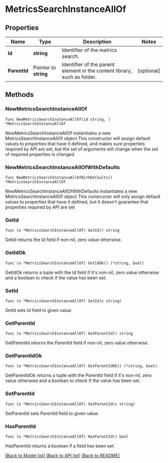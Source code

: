 # MetricsSearchInstanceAllOf

## Properties

Name | Type | Description | Notes
------------ | ------------- | ------------- | -------------
**Id** | **string** | Identifier of the metrics search. | 
**ParentId** | Pointer to **string** | Identifier of the parent element in the content library, such as folder. | [optional] 

## Methods

### NewMetricsSearchInstanceAllOf

`func NewMetricsSearchInstanceAllOf(id string, ) *MetricsSearchInstanceAllOf`

NewMetricsSearchInstanceAllOf instantiates a new MetricsSearchInstanceAllOf object
This constructor will assign default values to properties that have it defined,
and makes sure properties required by API are set, but the set of arguments
will change when the set of required properties is changed

### NewMetricsSearchInstanceAllOfWithDefaults

`func NewMetricsSearchInstanceAllOfWithDefaults() *MetricsSearchInstanceAllOf`

NewMetricsSearchInstanceAllOfWithDefaults instantiates a new MetricsSearchInstanceAllOf object
This constructor will only assign default values to properties that have it defined,
but it doesn't guarantee that properties required by API are set

### GetId

`func (o *MetricsSearchInstanceAllOf) GetId() string`

GetId returns the Id field if non-nil, zero value otherwise.

### GetIdOk

`func (o *MetricsSearchInstanceAllOf) GetIdOk() (*string, bool)`

GetIdOk returns a tuple with the Id field if it's non-nil, zero value otherwise
and a boolean to check if the value has been set.

### SetId

`func (o *MetricsSearchInstanceAllOf) SetId(v string)`

SetId sets Id field to given value.


### GetParentId

`func (o *MetricsSearchInstanceAllOf) GetParentId() string`

GetParentId returns the ParentId field if non-nil, zero value otherwise.

### GetParentIdOk

`func (o *MetricsSearchInstanceAllOf) GetParentIdOk() (*string, bool)`

GetParentIdOk returns a tuple with the ParentId field if it's non-nil, zero value otherwise
and a boolean to check if the value has been set.

### SetParentId

`func (o *MetricsSearchInstanceAllOf) SetParentId(v string)`

SetParentId sets ParentId field to given value.

### HasParentId

`func (o *MetricsSearchInstanceAllOf) HasParentId() bool`

HasParentId returns a boolean if a field has been set.


[[Back to Model list]](../README.md#documentation-for-models) [[Back to API list]](../README.md#documentation-for-api-endpoints) [[Back to README]](../README.md)


